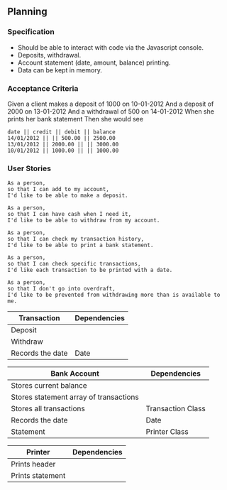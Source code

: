 ## Planning

### Specification
- Should be able to interact with code via the Javascript console.
- Deposits, withdrawal.
- Account statement (date, amount, balance) printing.
- Data can be kept in memory.

### Acceptance Criteria

Given a client makes a deposit of 1000 on 10-01-2012
And a deposit of 2000 on 13-01-2012
And a withdrawal of 500 on 14-01-2012
When she prints her bank statement
Then she would see

```
date || credit || debit || balance
14/01/2012 || || 500.00 || 2500.00
13/01/2012 || 2000.00 || || 3000.00
10/01/2012 || 1000.00 || || 1000.00
```

### User Stories

```
As a person,
so that I can add to my account,
I'd like to be able to make a deposit.
```

```
As a person,
so that I can have cash when I need it,
I'd like to be able to withdraw from my account.
```

```
As a person,
so that I can check my transaction history,
I'd like to be able to print a bank statement.
```

```
As a person,
so that I can check specific transactions,
I'd like each transaction to be printed with a date.
```

```
As a person,
so that I don't go into overdraft,
I'd like to be prevented from withdrawing more than is available to me.
```

| Transaction| Dependencies |
| ------------ | ---- |
| Deposit      |  |
| Withdraw     |  |
| Records the date     |   Date  |


| Bank Account       |  Dependencies   |
| -------------------- | -------------- |
| Stores current balance| |
| Stores statement array of transactions| |
| Stores all transactions | Transaction Class |
| Records the date     |   Date  |
| Statement | Printer Class |

| Printer          |   Dependencies  |
| ---------------- | -------------- |
| Prints header    |     |
| Prints statement |     |
